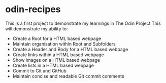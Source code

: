 # odin-recipes

This is a first project to demonstrate my learnings in The Odin Project
This will demonstrate my ability to:
- Create a Root for a HTML based webpage
- Maintain organisation within Root and Subfolders
- Create a Header and Body for a HTML based webpage
- Create links within a HTML based webpage
- Show images on a HTML based webpage
- Create lists in a HTML based webpage
- Commit to Git and GitHub
- Maintain concise and readable Git commit comments